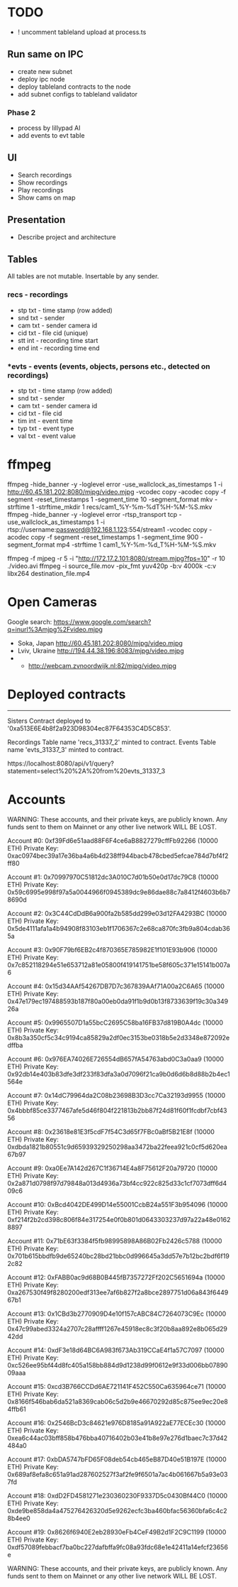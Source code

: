 # TODO

* ! uncomment tableland upload at process.ts

## Run same on IPC
* create new subnet
* deploy ipc node
* deploy tableland contracts to the node
* add subnet configs to tableland validator


### Phase 2
* process by lillypad AI
* add events to evt table


## UI
* Search recordings
* Show recordings 
* Play recordings
* Show cams on map

## Presentation
* Describe project and architecture


## Tables
All tables are not mutable. Insertable by any sender.

### recs - recordings
* stp txt - time stamp (row added)
* snd txt - sender 
* cam txt - sender camera id 
* cid txt - file cid (unique)
* stt int - recording time start 
* end int - recording time end 

### *evts - events (events, objects, persons etc., detected on recordings)
* stp txt - time stamp (row added)
* snd txt - sender 
* cam txt - sender camera id 
* cid txt - file cid 
* tim int - event time 
* typ txt - event type 
* val txt - event value 


# ffmpeg

ffmpeg -hide_banner -y -loglevel error -use_wallclock_as_timestamps 1 -i http://60.45.181.202:8080/mjpg/video.mjpg -vcodec copy -acodec copy -f segment -reset_timestamps 1 -segment_time 10 -segment_format mkv -strftime 1 -strftime_mkdir 1 recs/cam1_%Y-%m-%dT%H-%M-%S.mkv
ffmpeg -hide_banner -y -loglevel error -rtsp_transport tcp -use_wallclock_as_timestamps 1 -i rtsp://username:password@192.168.1.123:554/stream1 -vcodec copy -acodec copy -f segment -reset_timestamps 1 -segment_time 900 -segment_format mp4 -strftime 1 cam1_%Y-%m-%d_T%H-%M-%S.mkv

ffmpeg -f mjpeg -r 5 -i "http://172.17.2.101:8080/stream.mjpg?fps=10" -r 10 ./video.avi
ffmpeg -i source_file.mov -pix_fmt yuv420p -b:v 4000k -c:v libx264 destination_file.mp4

# Open Cameras
Google search: https://www.google.com/search?q=inurl%3Amjpg%2Fvideo.mjpg

* Soka, Japan http://60.45.181.202:8080/mjpg/video.mjpg
* Lviv, Ukraine http://194.44.38.196:8083/mjpg/video.mjpg
* * http://webcam.zvnoordwijk.nl:82/mjpg/video.mjpg

# Deployed contracts
-------------------

Sisters Contract deployed to '0xa513E6E4b8f2a923D98304ec87F64353C4D5C853'.

Recordings Table name 'recs_31337_2' minted to contract.
Events     Table name 'evts_31337_3' minted to contract.

https://localhost:8080/api/v1/query?statement=select%20%2A%20from%20evts_31337_3






Accounts
========

WARNING: These accounts, and their private keys, are publicly known.
Any funds sent to them on Mainnet or any other live network WILL BE LOST.     

Account #0: 0xf39Fd6e51aad88F6F4ce6aB8827279cffFb92266 (10000 ETH)
Private Key: 0xac0974bec39a17e36ba4a6b4d238ff944bacb478cbed5efcae784d7bf4f2ff80

Account #1: 0x70997970C51812dc3A010C7d01b50e0d17dc79C8 (10000 ETH)
Private Key: 0x59c6995e998f97a5a0044966f0945389dc9e86dae88c7a8412f4603b6b78690d

Account #2: 0x3C44CdDdB6a900fa2b585dd299e03d12FA4293BC (10000 ETH)
Private Key: 0x5de4111afa1a4b94908f83103eb1f1706367c2e68ca870fc3fb9a804cdab365a

Account #3: 0x90F79bf6EB2c4f870365E785982E1f101E93b906 (10000 ETH)
Private Key: 0x7c852118294e51e653712a81e05800f419141751be58f605c371e15141b007a6

Account #4: 0x15d34AAf54267DB7D7c367839AAf71A00a2C6A65 (10000 ETH)
Private Key: 0x47e179ec197488593b187f80a00eb0da91f1b9d0b13f8733639f19c30a34926a

Account #5: 0x9965507D1a55bcC2695C58ba16FB37d819B0A4dc (10000 ETH)
Private Key: 0x8b3a350cf5c34c9194ca85829a2df0ec3153be0318b5e2d3348e872092edffba

Account #6: 0x976EA74026E726554dB657fA54763abd0C3a0aa9 (10000 ETH)
Private Key: 0x92db14e403b83dfe3df233f83dfa3a0d7096f21ca9b0d6d6b8d88b2b4ec1564e

Account #7: 0x14dC79964da2C08b23698B3D3cc7Ca32193d9955 (10000 ETH)
Private Key: 0x4bbbf85ce3377467afe5d46f804f221813b2bb87f24d81f60f1fcdbf7cbf4356

Account #8: 0x23618e81E3f5cdF7f54C3d65f7FBc0aBf5B21E8f (10000 ETH)
Private Key: 0xdbda1821b80551c9d65939329250298aa3472ba22feea921c0cf5d620ea67b97

Account #9: 0xa0Ee7A142d267C1f36714E4a8F75612F20a79720 (10000 ETH)
Private Key: 0x2a871d0798f97d79848a013d4936a73bf4cc922c825d33c1cf7073dff6d409c6

Account #10: 0xBcd4042DE499D14e55001CcbB24a551F3b954096 (10000 ETH)
Private Key: 0xf214f2b2cd398c806f84e317254e0f0b801d0643303237d97a22a48e01628897

Account #11: 0x71bE63f3384f5fb98995898A86B02Fb2426c5788 (10000 ETH)
Private Key: 0x701b615bbdfb9de65240bc28bd21bbc0d996645a3dd57e7b12bc2bdf6f192c82

Account #12: 0xFABB0ac9d68B0B445fB7357272Ff202C5651694a (10000 ETH)
Private Key: 0xa267530f49f8280200edf313ee7af6b827f2a8bce2897751d06a843f644967b1

Account #13: 0x1CBd3b2770909D4e10f157cABC84C7264073C9Ec (10000 ETH)
Private Key: 0x47c99abed3324a2707c28affff1267e45918ec8c3f20b8aa892e8b065d2942dd

Account #14: 0xdF3e18d64BC6A983f673Ab319CCaE4f1a57C7097 (10000 ETH)
Private Key: 0xc526ee95bf44d8fc405a158bb884d9d1238d99f0612e9f33d006bb0789009aaa

Account #15: 0xcd3B766CCDd6AE721141F452C550Ca635964ce71 (10000 ETH)
Private Key: 0x8166f546bab6da521a8369cab06c5d2b9e46670292d85c875ee9ec20e84ffb61

Account #16: 0x2546BcD3c84621e976D8185a91A922aE77ECEc30 (10000 ETH)
Private Key: 0xea6c44ac03bff858b476bba40716402b03e41b8e97e276d1baec7c37d42484a0

Account #17: 0xbDA5747bFD65F08deb54cb465eB87D40e51B197E (10000 ETH)
Private Key: 0x689af8efa8c651a91ad287602527f3af2fe9f6501a7ac4b061667b5a93e037fd

Account #18: 0xdD2FD4581271e230360230F9337D5c0430Bf44C0 (10000 ETH)
Private Key: 0xde9be858da4a475276426320d5e9262ecfc3ba460bfac56360bfa6c4c28b4ee0

Account #19: 0x8626f6940E2eb28930eFb4CeF49B2d1F2C9C1199 (10000 ETH)
Private Key: 0xdf57089febbacf7ba0bc227dafbffa9fc08a93fdc68e1e42411a14efcf23656e

WARNING: These accounts, and their private keys, are publicly known.
Any funds sent to them on Mainnet or any other live network WILL BE LOST.     

